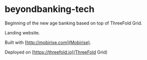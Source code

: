 # beyondbanking-tech

Beginning of the new age banking based on top of ThreeFold Grid. 

Landing website.

Built with [http://mobirise.com](Mobirise).

Deployed on [https://threefold.io](ThreeFold Grid)
